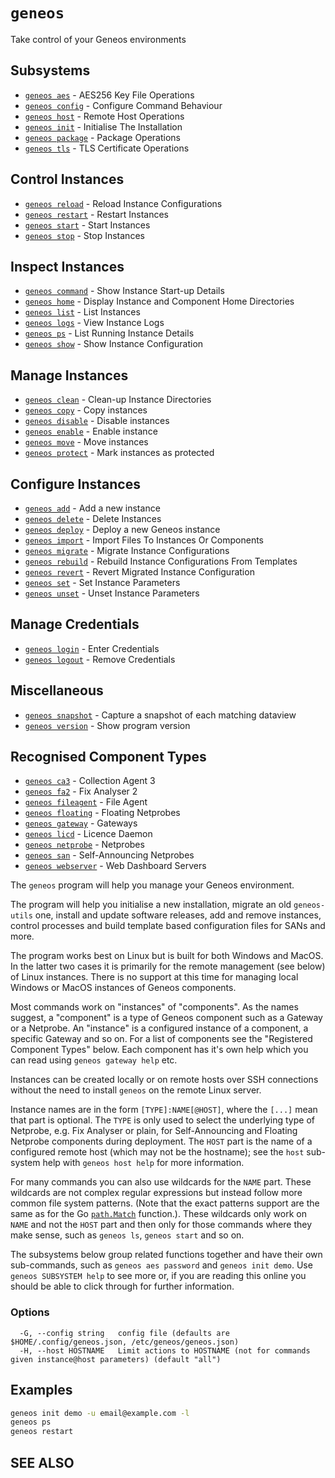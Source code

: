 # `geneos`

Take control of your Geneos environments

## Subsystems

* [`geneos aes`](geneos_aes.md)	 - AES256 Key File Operations
* [`geneos config`](geneos_config.md)	 - Configure Command Behaviour
* [`geneos host`](geneos_host.md)	 - Remote Host Operations
* [`geneos init`](geneos_init.md)	 - Initialise The Installation
* [`geneos package`](geneos_package.md)	 - Package Operations
* [`geneos tls`](geneos_tls.md)	 - TLS Certificate Operations

## Control Instances

* [`geneos reload`](geneos_reload.md)	 - Reload Instance Configurations
* [`geneos restart`](geneos_restart.md)	 - Restart Instances
* [`geneos start`](geneos_start.md)	 - Start Instances
* [`geneos stop`](geneos_stop.md)	 - Stop Instances

## Inspect Instances

* [`geneos command`](geneos_command.md)	 - Show Instance Start-up Details
* [`geneos home`](geneos_home.md)	 - Display Instance and Component Home Directories
* [`geneos list`](geneos_list.md)	 - List Instances
* [`geneos logs`](geneos_logs.md)	 - View Instance Logs
* [`geneos ps`](geneos_ps.md)	 - List Running Instance Details
* [`geneos show`](geneos_show.md)	 - Show Instance Configuration

## Manage Instances

* [`geneos clean`](geneos_clean.md)	 - Clean-up Instance Directories
* [`geneos copy`](geneos_copy.md)	 - Copy instances
* [`geneos disable`](geneos_disable.md)	 - Disable instances
* [`geneos enable`](geneos_enable.md)	 - Enable instance
* [`geneos move`](geneos_move.md)	 - Move instances
* [`geneos protect`](geneos_protect.md)	 - Mark instances as protected

## Configure Instances

* [`geneos add`](geneos_add.md)	 - Add a new instance
* [`geneos delete`](geneos_delete.md)	 - Delete Instances
* [`geneos deploy`](geneos_deploy.md)	 - Deploy a new Geneos instance
* [`geneos import`](geneos_import.md)	 - Import Files To Instances Or Components
* [`geneos migrate`](geneos_migrate.md)	 - Migrate Instance Configurations
* [`geneos rebuild`](geneos_rebuild.md)	 - Rebuild Instance Configurations From Templates
* [`geneos revert`](geneos_revert.md)	 - Revert Migrated Instance Configuration
* [`geneos set`](geneos_set.md)	 - Set Instance Parameters
* [`geneos unset`](geneos_unset.md)	 - Unset Instance Parameters

## Manage Credentials

* [`geneos login`](geneos_login.md)	 - Enter Credentials
* [`geneos logout`](geneos_logout.md)	 - Remove Credentials

## Miscellaneous

* [`geneos snapshot`](geneos_snapshot.md)	 - Capture a snapshot of each matching dataview
* [`geneos version`](geneos_version.md)	 - Show program version

## Recognised Component Types

* [`geneos ca3`](geneos_ca3.md)	 - Collection Agent 3
* [`geneos fa2`](geneos_fa2.md)	 - Fix Analyser 2
* [`geneos fileagent`](geneos_fileagent.md)	 - File Agent
* [`geneos floating`](geneos_floating.md)	 - Floating Netprobes
* [`geneos gateway`](geneos_gateway.md)	 - Gateways
* [`geneos licd`](geneos_licd.md)	 - Licence Daemon
* [`geneos netprobe`](geneos_netprobe.md)	 - Netprobes
* [`geneos san`](geneos_san.md)	 - Self-Announcing Netprobes
* [`geneos webserver`](geneos_webserver.md)	 - Web Dashboard Servers

The `geneos` program will help you manage your Geneos environment.

The program will help you initialise a new installation, migrate an old `geneos-utils` one, install and update software releases, add and remove instances, control processes and build template based configuration files for SANs and more.

The program works best on Linux but is built for both Windows and MacOS. In the latter two cases it is primarily for the remote management (see below) of Linux instances. There is no support at this time for managing local Windows or MacOS instances of Geneos components.

Most commands work on "instances" of "components". As the names suggest, a "component" is a type of Geneos component such as a Gateway or a Netprobe. An "instance" is a configured instance of a component, a specific Gateway and so on. For a list of components see the "Registered Component Types" below. Each component has it's own help which you can read using `geneos gateway help` etc.

Instances can be created locally or on remote hosts over SSH connections without the need to install `geneos` on the remote Linux server.

Instance names are in the form `[TYPE]:NAME[@HOST]`, where the `[...]` mean that part is optional. The `TYPE` is only used to select the underlying type of Netprobe, e.g. Fix Analyser or plain, for Self-Announcing and Floating Netprobe components during deployment. The `HOST` part is the name of a configured remote host (which may not be the hostname); see the `host` sub-system help with `geneos host help` for more information.

For many commands you can also use wildcards for the `NAME` part. These wildcards are not complex regular expressions but instead follow more common file system patterns. (Note that the exact patterns support are the same as for the Go [`path.Match`](https://pkg.go.dev/path#Match) function.). These wildcards only work on `NAME` and not the `HOST` part and then only for those commands where they make sense, such as `geneos ls`, `geneos start` and so on.

The subsystems below group related functions together and have their own sub-commands, such as `geneos aes password` and `geneos init demo`. Use `geneos SUBSYSTEM help` to see more or, if you are reading this online you should be able to click through for further information.

### Options

```text
  -G, --config string   config file (defaults are $HOME/.config/geneos.json, /etc/geneos/geneos.json)
  -H, --host HOSTNAME   Limit actions to HOSTNAME (not for commands given instance@host parameters) (default "all")
```

## Examples

```bash
geneos init demo -u email@example.com -l
geneos ps
geneos restart

```

## SEE ALSO

